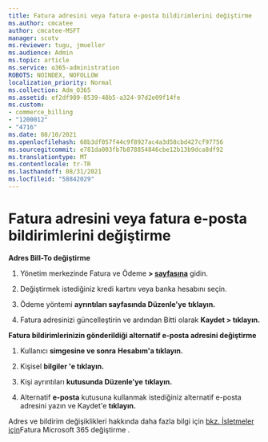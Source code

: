 ```yaml
---
title: Fatura adresini veya fatura e-posta bildirimlerini değiştirme
ms.author: cmcatee
author: cmcatee-MSFT
manager: scotv
ms.reviewer: tugu, jmueller
ms.audience: Admin
ms.topic: article
ms.service: o365-administration
ROBOTS: NOINDEX, NOFOLLOW
localization_priority: Normal
ms.collection: Adm_O365
ms.assetid: ef2df989-8539-48b5-a324-97d2e09f14fe
ms.custom:
- commerce_billing
- "1200012"
- "4716"
ms.date: 08/10/2021
ms.openlocfilehash: 68b3df057f44c9f8927ac4a3d58cbd427cf97756
ms.sourcegitcommit: e781da003fb7b878854846cbe12b13b9dca8df92
ms.translationtype: MT
ms.contentlocale: tr-TR
ms.lasthandoff: 08/31/2021
ms.locfileid: "58842029"
---
```

# <a name="change-billing-address-or-billing-email-notifications"></a>Fatura adresini veya fatura e-posta bildirimlerini değiştirme

**Adres Bill-To değiştirme**

1. Yönetim merkezinde Fatura ve Ödeme **> [sayfasına](https://go.microsoft.com/fwlink/p/?linkid=2018806)** gidin.

2. Değiştirmek istediğiniz kredi kartını veya banka hesabını seçin.

3. Ödeme yöntemi **ayrıntıları sayfasında Düzenle'ye** **tıklayın.**

4. Fatura adresinizi güncelleştirin ve ardından Bitti olarak **Kaydet > tıklayın.**

**Fatura bildirimlerinizin gönderildiği alternatif e-posta adresini değiştirme** 

1. Kullanıcı **simgesine ve sonra** **Hesabım'a tıklayın.**

2. Kişisel **bilgiler 'e tıklayın.**

3. Kişi ayrıntıları **kutusunda Düzenle'ye** **tıklayın.**

4. Alternatif **e-posta** kutusuna kullanmak istediğiniz alternatif e-posta adresini yazın ve Kaydet'e **tıklayın.**

Adres ve bildirim değişiklikleri hakkında daha fazla bilgi için [bkz. İşletmeler için](https://docs.microsoft.com/microsoft-365/commerce/billing-and-payments/change-your-billing-addresses)Fatura Microsoft 365 değiştirme .
